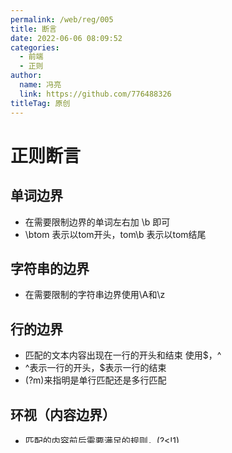 ```yaml
---
permalink: /web/reg/005
title: 断言
date: 2022-06-06 08:09:52
categories: 
  - 前端
  - 正则
author: 
  name: 冯亮
  link: https://github.com/776488326
titleTag: 原创
---
```


# 正则断言

## 单词边界

- 在需要限制边界的单词左右加 \b 即可
- \btom 表示以tom开头，tom\b 表示以tom结尾

## 字符串的边界

- 在需要限制的字符串边界使用\A和\z

## 行的边界

- 匹配的文本内容出现在一行的开头和结束 使用\$，\^
- \^表示一行的开头，\$表示一行的结束
- (?m)来指明是单行匹配还是多行匹配

## 环视（内容边界）

- 匹配的内容前后需要满足的规则，(?<!1)
- < 表示左边界，！表示不等于
- 单词边界用环视无效
- 环视虽然有括号，和匹配规则，但是其只匹配位置，不匹配内容

## 注意点

- \w 表示字母数字下划线
- \W 表示非\w，但是并不包括行的开头结尾


